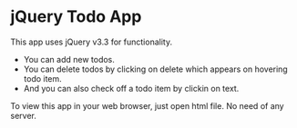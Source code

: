 # jQuery Todo App

This app uses jQuery v3.3 for functionality.

- You can add new todos.
- You can delete todos by clicking on delete which appears on hovering todo item.
- And you can also check off a todo item by clickin on text.

To view this app in your web browser, just open html file. No need of any server.
